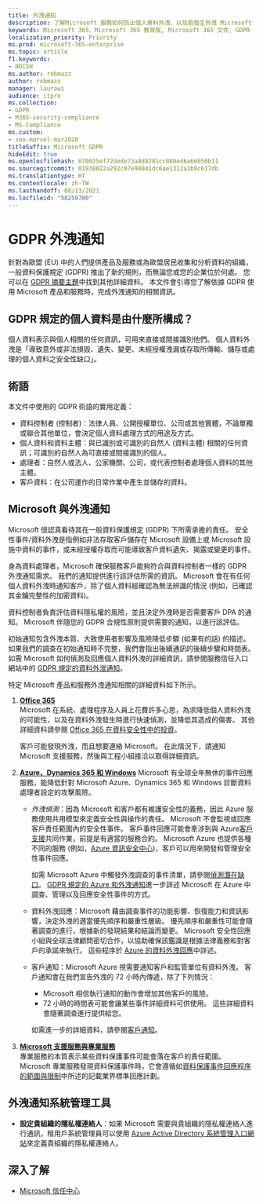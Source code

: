 ```yaml
---
title: 外洩通知
description: 了解Microsoft 服務如何防止個人資料外洩，以及若發生外洩 Microsoft 會如何回應和通知您。
keywords: Microsoft 365、Microsoft 365 教育版, Microsoft 365 文件, GDPR
localization_priority: Priority
ms.prod: microsoft-365-enterprise
ms.topic: article
f1.keywords:
- NOCSH
ms.author: robmazz
author: robmazz
manager: laurawi
audience: itpro
ms.collection:
- GDPR
- M365-security-compliance
- MS-Compliance
ms.custom:
- seo-marvel-mar2020
titleSuffix: Microsoft GDPR
hideEdit: true
ms.openlocfilehash: 070025ef72dede73a8d8281cc080ed6a66050b11
ms.sourcegitcommit: 01938022a292c07e98041dc6ae1312a1b8c617db
ms.translationtype: HT
ms.contentlocale: zh-TW
ms.lasthandoff: 08/13/2021
ms.locfileid: "58259700"
---
```

# <a name="gdpr-breach-notification"></a>GDPR 外洩通知

針對為歐盟 (EU) 中的人們提供產品及服務或為歐盟居民收集和分析資料的組織，一般資料保護規定 (GDPR) 推出了新的規則，而無論您或您的企業位於何處。 您可以在 [GDPR 摘要主題](gdpr.md)中找到其他詳細資料。 本文件會引導您了解依據 GDPR 使用 Microsoft 產品和服務時，完成外洩通知的相關資訊。

## <a name="what-constitute-a-breach-of-personal-data-under-the-gdpr"></a>GDPR 規定的個人資料是由什麼所構成？

個人資料表示與個人相關的任何資訊，可用來直接或間接識別他們。 個人資料外洩是「導致意外或非法損毀、遺失、變更、未經授權洩漏或存取所傳輸、儲存或處理的個人資料之安全性缺口」。

## <a name="terminology"></a>術語

本文件中使用的 GDPR 術語的實用定義：

- 資料控制者 (控制者)：法律人員、公開授權單位、公司或其他實體，不論單獨或聯合其他單位，會決定個人資料處理方式的用途及方式。  
- 個人資料和資料主體：與已識別或可識別的自然人 (資料主體) 相關的任何資訊；可識別的自然人為可直接或間接識別的個人。  
- 處理者：自然人或法人、公家機關、公司，或代表控制者處理個人資料的其他主體。  
- 客戶資料：在公司運作的日常作業中產生並儲存的資料。

## <a name="microsoft-and-breach-notification"></a>Microsoft 與外洩通知

Microsoft 很認真看待其在一般資料保護規定 (GDPR) 下所需承擔的責任。 安全性事件/資料外洩是指例如非法存取客戶儲存在 Microsoft 設備上或 Microsoft 設施中資料的事件，或未經授權存取而可能導致客戶資料遺失、揭露或變更的事件。

身為資料處理者，Microsoft 確保服務客戶能夠符合與資料控制者一樣的 GDPR 外洩通知需求。 我們的通知提供進行該評估所需的資訊。 Microsoft 會在有任何個人資料外洩時通知客戶，除了個人資料經確認為無法辨識的情況 (例如，已確認其金鑰完整性的加密資料)。

資料控制者負責評估資料隱私權的風險，並且決定外洩時是否需要客戶 DPA 的通知。 Microsoft 伴隨您的 GDPR 合規性原則提供需要的通知，以進行該評估。

初始通知包含外洩本質、大致使用者影響及風險降低步驟 (如果有的話) 的描述。 如果我們的調查在初始通知時不完整，我們會指出後續通訊的後續步驟和時間表。 如需 Microsoft 如何偵測及回應個人資料外洩的詳細資訊，請參閱服務信任入口網站中的 [GDPR 規定的資料外泄通知](https://servicetrust.microsoft.com/ViewPage/GDPRBreach)。

特定 Microsoft 產品和服務外洩通知相關的詳細資料如下所示。
  
1. **[Office 365](gdpr-breach-Office365.md)**  
    Microsoft 在系統、處理程序及人員上花費許多心思，為求降低個人資料外洩的可能性，以及在資料外洩發生時進行快速偵測，並降低其造成的傷害。 其他詳細資料請參閱 [Office 365 在資料安全性中的投資](/microsoft-365/compliance/gdpr-breach-office365#office-365-investments-in-data-security)。

    客戶可能發現外洩，而且想要連絡 Microsoft。 在此情況下，請通知 Microsoft 支援服務，然後與工程小組接洽以取得詳細資訊。

2. **[Azure、Dynamics 365 和 Windows](gdpr-breach-azure-dynamics-windows.md)** Microsoft 有全球全年無休的事件回應服務，能降低針對 Microsoft Azure、Dynamics 365 和 Windows 診斷資料處理者設定的攻擊風險。

    - *外洩偵測*：因為 Microsoft 和客戶都有維護安全性的義務，因此 Azure 服務使用共用模型來定義安全性與操作的責任。 Microsoft 不會監視或回應客戶責任範圍內的安全性事件。 客戶事件回應可能會牽涉到與 Azure[客戶支援](https://azure.microsoft.com/support/options/)共同作業，前提是有適當的服務合約。 Microsoft Azure 也提供各種不同的服務 (例如，[Azure 資訊安全中心](https://azure.microsoft.com/services/security-center/))，客戶可以用來開發和管理安全性事件回應。

        如需 Microsoft Azure 中觸發外洩調查的事件清單，請參閱[偵測潛在缺口](/microsoft-365/compliance/gdpr-breach-azure-dynamics-windows#detection-of-potential-breaches)。 [GDPR 規定的 Azure 和外洩通知](gdpr-breach-azure-dynamics-windows.md)進一步詳述 Microsoft 在 Azure 中調查、管理以及回應安全性事件的方式。

    - 資料外洩回應：Microsoft 藉由調查事件的功能影響、恢復能力和資訊影響，決定外洩的適當優先順序和嚴重性層級。 優先順序和嚴重性可能會隨著調查的進行，根據新的發現結果和結論而變更。
    Microsoft 安全性回應小組與全球法律顧問密切合作，以協助確保該鑑識是根據法律義務和對客戶的承諾來執行。 這些程序於 [Azure 的資料外洩回應](/microsoft-365/compliance/gdpr-breach-azure-dynamics-windows#azures-data-breach-response)中詳述。

    - 客戶通知：Microsoft Azure 視需要通知客戶和監管單位有資料外洩。 客戶通知會在我們宣告外洩的 72 小時內傳遞，除了下列情況：

        - Microsoft 相信執行通知的動作會增加其他客戶的風險。
        - 72 小時的時間表可能會讓某些事件詳細資料可供使用。 這些詳細資料會隨著調查進行提供給您。

        如需進一步的詳細資料，請參閱[客戶通知](/microsoft-365/compliance/gdpr-breach-azure-dynamics-windows#customer-notification)。

3. **[Microsoft 支援服務與專業服務](gdpr-breach-Microsoft-Support-Professional-Services.md)**  
    專業服務的本質表示某些資料保護事件可能會落在客戶的責任範圍。 Microsoft 專業服務發現資料保護事件時，它會遵循如[資料保護事件回應程序的範圍與限制](/microsoft-365/compliance/gdpr-breach-microsoft-support-professional-services#scope--limits-of-data-protection-incident-response-process)中所述的記載業界標準回應計劃。

## <a name="breach-notification-admin-tools"></a>外洩通知系統管理工具

- **設定貴組織的隱私權連絡人**：如果 Microsoft 需要與貴組織的隱私權連絡人進行通訊，租用戶系統管理員可以使用 [Azure Active Directory 系統管理入口網站](https://go.microsoft.com/fwlink/p/?linkid=2052736)來定義貴組織的隱私權連絡人。

## <a name="learn-more"></a>深入了解

- [Microsoft 信任中心](https://www.microsoft.com/trust-center/privacy/gdpr-overview)
